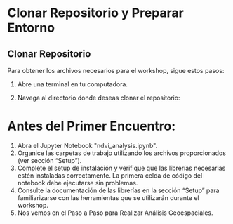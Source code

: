 # Clonar Repositorio y Preparar Entorno

## Clonar Repositorio

Para obtener los archivos necesarios para el workshop, sigue estos pasos:

1.  Abre una terminal en tu computadora.

2.	Navega al directorio donde deseas clonar el repositorio:

# Antes del Primer Encuentro:

1. Abra el Jupyter Notebook "ndvi_analysis.ipynb".
2. Organice las carpetas de trabajo utilizando los archivos proporcionados (ver sección “Setup”).
3. Complete el setup de instalación y verifique que las librerías necesarias estén instaladas correctamente. La primera celda de código del notebook debe ejecutarse sin problemas.
4. Consulte la documentación de las librerías en la sección “Setup” para familiarizarse con las herramientas que se utilizarán durante el workshop.
5. Nos vemos en el Paso a Paso para Realizar Análisis Geoespaciales.